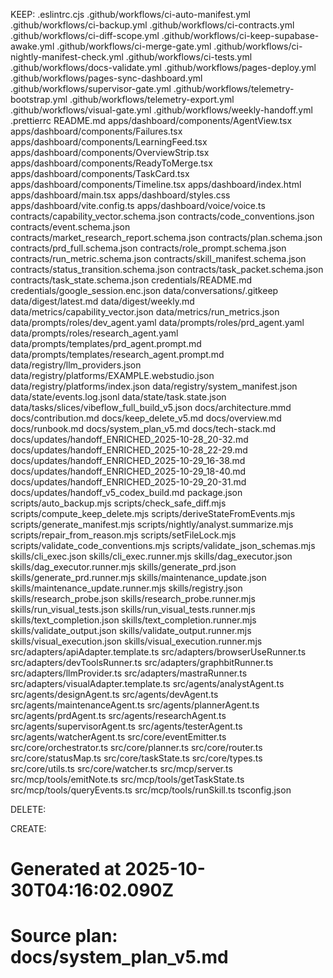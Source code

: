 KEEP:
  .eslintrc.cjs
  .github/workflows/ci-auto-manifest.yml
  .github/workflows/ci-backup.yml
  .github/workflows/ci-contracts.yml
  .github/workflows/ci-diff-scope.yml
  .github/workflows/ci-keep-supabase-awake.yml
  .github/workflows/ci-merge-gate.yml
  .github/workflows/ci-nightly-manifest-check.yml
  .github/workflows/ci-tests.yml
  .github/workflows/docs-validate.yml
  .github/workflows/pages-deploy.yml
  .github/workflows/pages-sync-dashboard.yml
  .github/workflows/supervisor-gate.yml
  .github/workflows/telemetry-bootstrap.yml
  .github/workflows/telemetry-export.yml
  .github/workflows/visual-gate.yml
  .github/workflows/weekly-handoff.yml
  .prettierrc
  README.md
  apps/dashboard/components/AgentView.tsx
  apps/dashboard/components/Failures.tsx
  apps/dashboard/components/LearningFeed.tsx
  apps/dashboard/components/OverviewStrip.tsx
  apps/dashboard/components/ReadyToMerge.tsx
  apps/dashboard/components/TaskCard.tsx
  apps/dashboard/components/Timeline.tsx
  apps/dashboard/index.html
  apps/dashboard/main.tsx
  apps/dashboard/styles.css
  apps/dashboard/vite.config.ts
  apps/dashboard/voice/voice.ts
  contracts/capability_vector.schema.json
  contracts/code_conventions.json
  contracts/event.schema.json
  contracts/market_research_report.schema.json
  contracts/plan.schema.json
  contracts/prd_full.schema.json
  contracts/role_prompt.schema.json
  contracts/run_metric.schema.json
  contracts/skill_manifest.schema.json
  contracts/status_transition.schema.json
  contracts/task_packet.schema.json
  contracts/task_state.schema.json
  credentials/README.md
  credentials/google_session.enc.json
  data/conversations/.gitkeep
  data/digest/latest.md
  data/digest/weekly.md
  data/metrics/capability_vector.json
  data/metrics/run_metrics.json
  data/prompts/roles/dev_agent.yaml
  data/prompts/roles/prd_agent.yaml
  data/prompts/roles/research_agent.yaml
  data/prompts/templates/prd_agent.prompt.md
  data/prompts/templates/research_agent.prompt.md
  data/registry/llm_providers.json
  data/registry/platforms/EXAMPLE.webstudio.json
  data/registry/platforms/index.json
  data/registry/system_manifest.json
  data/state/events.log.jsonl
  data/state/task.state.json
  data/tasks/slices/vibeflow_full_build_v5.json
  docs/architecture.mmd
  docs/contribution.md
  docs/keep_delete_v5.md
  docs/overview.md
  docs/runbook.md
  docs/system_plan_v5.md
  docs/tech-stack.md
  docs/updates/handoff_ENRICHED_2025-10-28_20-32.md
  docs/updates/handoff_ENRICHED_2025-10-28_22-29.md
  docs/updates/handoff_ENRICHED_2025-10-29_16-38.md
  docs/updates/handoff_ENRICHED_2025-10-29_18-40.md
  docs/updates/handoff_ENRICHED_2025-10-29_20-31.md
  docs/updates/handoff_v5_codex_build.md
  package.json
  scripts/auto_backup.mjs
  scripts/check_safe_diff.mjs
  scripts/compute_keep_delete.mjs
  scripts/deriveStateFromEvents.mjs
  scripts/generate_manifest.mjs
  scripts/nightly/analyst.summarize.mjs
  scripts/repair_from_reason.mjs
  scripts/setFileLock.mjs
  scripts/validate_code_conventions.mjs
  scripts/validate_json_schemas.mjs
  skills/cli_exec.json
  skills/cli_exec.runner.mjs
  skills/dag_executor.json
  skills/dag_executor.runner.mjs
  skills/generate_prd.json
  skills/generate_prd.runner.mjs
  skills/maintenance_update.json
  skills/maintenance_update.runner.mjs
  skills/registry.json
  skills/research_probe.json
  skills/research_probe.runner.mjs
  skills/run_visual_tests.json
  skills/run_visual_tests.runner.mjs
  skills/text_completion.json
  skills/text_completion.runner.mjs
  skills/validate_output.json
  skills/validate_output.runner.mjs
  skills/visual_execution.json
  skills/visual_execution.runner.mjs
  src/adapters/apiAdapter.template.ts
  src/adapters/browserUseRunner.ts
  src/adapters/devToolsRunner.ts
  src/adapters/graphbitRunner.ts
  src/adapters/llmProvider.ts
  src/adapters/mastraRunner.ts
  src/adapters/visualAdapter.template.ts
  src/agents/analystAgent.ts
  src/agents/designAgent.ts
  src/agents/devAgent.ts
  src/agents/maintenanceAgent.ts
  src/agents/plannerAgent.ts
  src/agents/prdAgent.ts
  src/agents/researchAgent.ts
  src/agents/supervisorAgent.ts
  src/agents/testerAgent.ts
  src/agents/watcherAgent.ts
  src/core/eventEmitter.ts
  src/core/orchestrator.ts
  src/core/planner.ts
  src/core/router.ts
  src/core/statusMap.ts
  src/core/taskState.ts
  src/core/types.ts
  src/core/utils.ts
  src/core/watcher.ts
  src/mcp/server.ts
  src/mcp/tools/emitNote.ts
  src/mcp/tools/getTaskState.ts
  src/mcp/tools/queryEvents.ts
  src/mcp/tools/runSkill.ts
  tsconfig.json

DELETE:

CREATE:

# Generated at 2025-10-30T04:16:02.090Z
# Source plan: docs/system_plan_v5.md